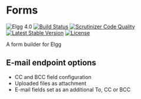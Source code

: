 # Forms

![Elgg 4.0](https://img.shields.io/badge/Elgg-4.0-green.svg)
[![Build Status](https://scrutinizer-ci.com/g/ColdTrick/forms/badges/build.png?b=master)](https://scrutinizer-ci.com/g/ColdTrick/forms/build-status/master)
[![Scrutinizer Code Quality](https://scrutinizer-ci.com/g/ColdTrick/forms/badges/quality-score.png?b=master)](https://scrutinizer-ci.com/g/ColdTrick/forms/?branch=master)
[![Latest Stable Version](https://poser.pugx.org/coldtrick/forms/v/stable.svg)](https://packagist.org/packages/coldtrick/forms)
[![License](https://poser.pugx.org/coldtrick/forms/license.svg)](https://packagist.org/packages/coldtrick/forms)

A form builder for Elgg

## E-mail endpoint options

- CC and BCC field configuration
- Uploaded files as attachment
- E-mail fields set as an additional To, CC or BCC
